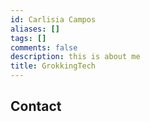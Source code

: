 ```yaml
---
id: Carlisia Campos
aliases: []
tags: []
comments: false
description: this is about me
title: GrokkingTech
---
```


## Contact
